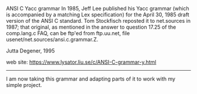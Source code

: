 ANSI C Yacc grammar
In 1985, Jeff Lee published his Yacc grammar (which is accompanied by a matching Lex specification) for the April 30, 1985 draft 
version of the ANSI C standard.  Tom Stockfisch reposted it to net.sources in 1987; that original, as mentioned in the answer to 
question 17.25 of the comp.lang.c FAQ, can be ftp'ed from ftp.uu.net, file usenet/net.sources/ansi.c.grammar.Z.

Jutta Degener, 1995

web site: https://www.lysator.liu.se/c/ANSI-C-grammar-y.html

------------

I am now taking this grammar and adapting parts of it to work with my simple project.
